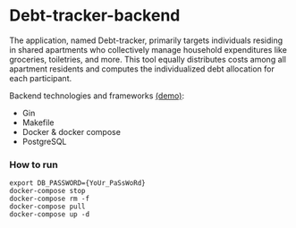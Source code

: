 # Debt-tracker-backend
The application, named Debt-tracker, primarily targets individuals residing in shared apartments who collectively manage household expenditures like groceries, toiletries, and more. This tool equally distributes costs among all apartment residents and computes the individualized debt allocation for each participant.

Backend technologies and frameworks [(demo)](https://www.youtube.com/watch?v=jfPyikD0FkY):
- Gin
- Makefile
- Docker & docker compose
- PostgreSQL

### How to run
```
export DB_PASSWORD={YoUr_PaSsWoRd}
docker-compose stop
docker-compose rm -f
docker-compose pull
docker-compose up -d
```

